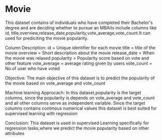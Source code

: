 # Movie

This dataset contains of individuals who have completed their 
Bachelor's degree and are deciding whether to pursue an MBAits include columns like id, title,overview,release_date,popularity,vote_average,vote_count.It can  used for prediciting the movie popularity.

Column Description:
id = Unique identifier for each movie
title = title of the movie
overview = Short description about the movie
release_date = When the movie was relased
popularity = Popularity score based on vote and other feature
vote_average = average rating given by users
vote_count = No.of user who have voted

Objective:
The main objective of this dataset is to predict the popularity
of the movie based on vote_average and vote_count

Machine learning Approcach:
In this dataset,popularity is the target 
columns, since the popularity is depends on vote_average and vote_count
and all other columns serve as independent variable.
Since the target columns contains continous numerical values this dataset is best suited for
supervised learning with regression

Conclusion:
This dataset is used in supervised Learning specifically for regression
tasks,where we predict the movie popularity based on other attributes
